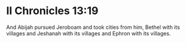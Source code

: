 # II Chronicles 13:19

And Abijah pursued Jeroboam and took cities from him, Bethel with its villages and Jeshanah with its villages and Ephron with its villages.
